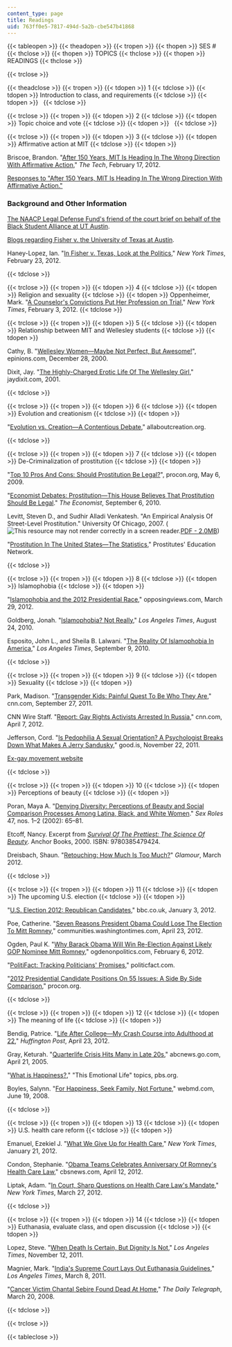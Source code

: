 ```yaml
---
content_type: page
title: Readings
uid: 763ff0e5-7817-494d-5a2b-cbe547b41868
---
```


{{< tableopen >}}
{{< theadopen >}}
{{< tropen >}}
{{< thopen >}}
SES #
{{< thclose >}}
{{< thopen >}}
TOPICS
{{< thclose >}}
{{< thopen >}}
READINGS
{{< thclose >}}

{{< trclose >}}

{{< theadclose >}}
{{< tropen >}}
{{< tdopen >}}
1
{{< tdclose >}}
{{< tdopen >}}
Introduction to class, and requirements
{{< tdclose >}}
{{< tdopen >}}
 
{{< tdclose >}}

{{< trclose >}}
{{< tropen >}}
{{< tdopen >}}
2
{{< tdclose >}}
{{< tdopen >}}
Topic choice and vote
{{< tdclose >}}
{{< tdopen >}}
 
{{< tdclose >}}

{{< trclose >}}
{{< tropen >}}
{{< tdopen >}}
3
{{< tdclose >}}
{{< tdopen >}}
Affirmative action at MIT
{{< tdclose >}}
{{< tdopen >}}


Briscoe, Brandon. "[After 150 Years, MIT Is Heading In The Wrong Direction With Affirmative Action](http://tech.mit.edu/V132/N4/briscoe.html)," _The Tech_, February 17, 2012.

[Responses to "After 150 Years, MIT Is Heading In The Wrong Direction With Affirmative Action."](http://tech.mit.edu/V132/N4/briscoe.html?comments#comments)

### Background and Other Information

[The NAACP Legal Defense Fund's friend of the court brief on behalf of the Black Student Alliance at UT Austin](http://www.naacpldf.org/case/fisher-v-texas).

[Blogs regarding Fisher v. the University of Texas at Austin](http://www.scotusblog.com/case-files/cases/fisher-v-university-of-texas-at-austin-2/).

Haney-Lopez, Ian. "[In Fisher v. Texas, Look at the Politics](http://www.nytimes.com/roomfordebate/2012/02/22/beyond-race-in-affirmative-action/in-fisher-v-texas-look-at-the-politics)," _New York Times_, February 23, 2012.


{{< tdclose >}}

{{< trclose >}}
{{< tropen >}}
{{< tdopen >}}
4
{{< tdclose >}}
{{< tdopen >}}
Religion and sexuality
{{< tdclose >}}
{{< tdopen >}}
Oppenheimer, Mark. "[A Counselor's Convictions Put Her Profession on Trial](http://www.nytimes.com/2012/02/04/us/when-counseling-and-conviction-collide-beliefs.html?_r=2)," _New York Times_, February 3, 2012.
{{< tdclose >}}

{{< trclose >}}
{{< tropen >}}
{{< tdopen >}}
5
{{< tdclose >}}
{{< tdopen >}}
Relationship between MIT and Wellesley students
{{< tdclose >}}
{{< tdopen >}}


Cathy, B. "[Wellesley Women—Maybe Not Perfect, But Awesome!](http://www.epinions.com/review/educ-Colleges_and_Universities-All-Wellesley_College/educ-review-7944-45505EB6-3A4B7F27-prod3?sb=1)", epinions.com, December 28, 2000.

Dixit, Jay. "[The Highly-Charged Erotic Life Of The Wellesley Girl](http://www.jaydixit.com/writing/wellesley.htm)," jaydixit.com, 2001.


{{< tdclose >}}

{{< trclose >}}
{{< tropen >}}
{{< tdopen >}}
6
{{< tdclose >}}
{{< tdopen >}}
Evolution and creationism
{{< tdclose >}}
{{< tdopen >}}


"[Evolution vs. Creation—A Contentious Debate](http://www.allaboutcreation.org/evolution-vs-creation.htm)," allaboutcreation.org.


{{< tdclose >}}

{{< trclose >}}
{{< tropen >}}
{{< tdopen >}}
7
{{< tdclose >}}
{{< tdopen >}}
De-Criminalization of prostitution
{{< tdclose >}}
{{< tdopen >}}


"[Top 10 Pros And Cons: Should Prostitution Be Legal?](http://prostitution.procon.org/view.resource.php?resourceID=000115)", procon.org, May 6, 2009.

"[Economist Debates: Prostitution—This House Believes That Prostitution Should Be Legal](http://www.economist.com/news/asia/21629472-proper-debate-needed-legalising-sex-work-make-it-legal)." _The Economist_, September 6, 2010.

Levitt, Steven D., and Sudhir Alladi Venkatesh. "An Empirical Analysis Of Street-Level Prostitution." University Of Chicago, 2007. (![This resource may not render correctly in a screen reader.](/images/inacessible.gif)[PDF - 2.0MB](https://www.semanticscholar.org/paper/An-Empirical-Analysis-of-Street-Level-Prostitution-Levitt-Venkatesh/74b377a99ceeae27d29dc50f9cba263e1bf96b52))

"[Prostitution In The United States—The Statistics](http://www.bayswan.org/stats.html)," Prostitutes' Education Network.


{{< tdclose >}}

{{< trclose >}}
{{< tropen >}}
{{< tdopen >}}
8
{{< tdclose >}}
{{< tdopen >}}
Islamophobia
{{< tdclose >}}
{{< tdopen >}}


"[Islamophobia and the 2012 Presidential Race](http://www.opposingviews.com/i/politics/2012-election/islamophobia-and-2012-presidential-race)," opposingviews.com, March 29, 2012.

Goldberg, Jonah. "[Islamophobia? Not Really](http://articles.latimes.com/2010/aug/24/opinion/la-oe-0824-goldberg-islamophobia-20100824)," _Los Angeles Times_, August 24, 2010.

Esposito, John L., and Sheila B. Lalwani. "[The Reality Of Islamophobia In America](http://articles.latimes.com/2010/sep/09/opinion/la-oew-esposito-islamophobia-20100909)," _Los Angeles Times_, September 9, 2010.


{{< tdclose >}}

{{< trclose >}}
{{< tropen >}}
{{< tdopen >}}
9
{{< tdclose >}}
{{< tdopen >}}
Sexuality
{{< tdclose >}}
{{< tdopen >}}


Park, Madison. "[Transgender Kids: Painful Quest To Be Who They Are](http://www.cnn.com/2011/09/27/health/transgender-kids/index.html)," cnn.com, September 27, 2011.

CNN Wire Staff. "[Report: Gay Rights Activists Arrested In Russia](http://www.cnn.com/2012/04/07/world/europe/russia-gay-rights-arrests/index.html)," cnn.com, April 7, 2012.

Jefferson, Cord. "[Is Pedophilia A Sexual Orientation? A Psychologist Breaks Down What Makes A Jerry Sandusky](http://www.good.is/post/is-pedophilia-a-sexual-orientation-a-psychologist-breaks-down-what-makes-a-jerry-sandusky/)," good.is, November 22, 2011.

[Ex-gay movement website](http://www.christianitytoday.com/ct/topics/e/ex-gay-movement/)


{{< tdclose >}}

{{< trclose >}}
{{< tropen >}}
{{< tdopen >}}
10
{{< tdclose >}}
{{< tdopen >}}
Perceptions of beauty
{{< tdclose >}}
{{< tdopen >}}


Poran, Maya A. "[Denying Diversity: Perceptions of Beauty and Social Comparison Processes Among Latina, Black, and White Women](https://link.springer.com/article/10.1023/A:1020683720636)." _Sex Roles_ 47, nos. 1–2 (2002): 65–81.

Etcoff, Nancy. Excerpt from [_Survival Of The Prettiest: The Science Of Beauty_](http://www.powells.com/biblio?show=TRADE%20PAPER:NEW:9780385479424:14.00&page=excerpt). Anchor Books, 2000. ISBN: 9780385479424.

Dreisbach, Shaun. "[Retouching: How Much Is Too Much?](http://www.glamour.com/health-fitness/2012/02/retouching-how-much-is-too-much)" _Glamour_, March 2012.


{{< tdclose >}}

{{< trclose >}}
{{< tropen >}}
{{< tdopen >}}
11
{{< tdclose >}}
{{< tdopen >}}
The upcoming U.S. election
{{< tdclose >}}
{{< tdopen >}}


"[U.S. Election 2012: Republican Candidates](http://www.bbc.co.uk/news/world-us-canada-11802187)," bbc.co.uk, January 3, 2012.

Poe, Catherine. "[Seven Reasons President Obama Could Lose The Election To Mitt Romney](http://communities.washingtontimes.com/neighborhood/ad-lib/2012/apr/23/seven-reasons-president-obama-could-lose-election-/)," communities.washingtontimes.com, April 23, 2012.

Ogden, Paul K. "[Why Barack Obama Will Win Re-Election Against Likely GOP Nominee Mitt Romney](http://www.ogdenonpolitics.com/2012/02/why-barack-obama-will-win-re-election.html)," ogdenonpolitics.com, February 6, 2012.

"[PolitiFact: Tracking Politicians' Promises](http://www.politifact.com/truth-o-meter/promises/)," politicfact.com.

"[2012 Presidential Candidate Positions On 55 Issues: A Side By Side Comparison](http://2012election.procon.org/view.source-summary-chart.php)," procon.org.


{{< tdclose >}}

{{< trclose >}}
{{< tropen >}}
{{< tdopen >}}
12
{{< tdclose >}}
{{< tdopen >}}
The meaning of life
{{< tdclose >}}
{{< tdopen >}}


Bendig, Patrice. "[Life After College—My Crash Course into Adulthood at 22](http://www.huffingtonpost.com/patrice-bendig/quarter-life-crisis_b_1444426.html)," _Huffington Post_, April 23, 2012.

Gray, Keturah. "[Quarterlife Crisis Hits Many in Late 20s](https://abcnews.go.com/Business/Careers/story?id=688240&page=1)," abcnews.go.com, April 21, 2005.

"[What is Happiness?](http://www.pbs.org/thisemotionallife/topic/happiness/what-happiness)," "This Emotional Life" topics, pbs.org.

Boyles, Salynn. "[For Happiness, Seek Family, Not Fortune](http://www.webmd.com/balance/news/20080619/for-happiness-seek-family-not-fortune)," webmd.com, June 19, 2008.


{{< tdclose >}}

{{< trclose >}}
{{< tropen >}}
{{< tdopen >}}
13
{{< tdclose >}}
{{< tdopen >}}
U.S. health care reform
{{< tdclose >}}
{{< tdopen >}}


Emanuel, Ezekiel J. "[What We Give Up for Health Care](http://opinionator.blogs.nytimes.com/2012/01/21/what-we-give-up-for-health-care/)," _New York Times_, January 21, 2012.

Condon, Stephanie. "[Obama Teams Celebrates Anniversary Of Romney's Health Care Law](https://www.cbsnews.com/news/obama-team-celebrates-anniversary-of-romneys-health-care-law/)," cbsnews.com, April 12, 2012.

Liptak, Adam. "[In Court, Sharp Questions on Health Care Law's Mandate](http://www.nytimes.com/2012/03/28/us/hard-questions-from-conservative-justices-over-insurance-mandate.html?_r=2&pagewanted=all)," _New York Times_, March 27, 2012.


{{< tdclose >}}

{{< trclose >}}
{{< tropen >}}
{{< tdopen >}}
14
{{< tdclose >}}
{{< tdopen >}}
Euthanasia, evaluate class, and open discussion
{{< tdclose >}}
{{< tdopen >}}


Lopez, Steve. "[When Death Is Certain, But Dignity Is Not](http://articles.latimes.com/2011/nov/12/local/la-me-1113-lopez-dying-20111113)," _Los Angeles Times_, November 12, 2011.

Magnier, Mark. "[India's Supreme Court Lays Out Euthanasia Guidelines](http://articles.latimes.com/2011/mar/08/world/la-fg-india-euthanasia-20110308)," _Los Angeles Times_, March 8, 2011.

"[Cancer Victim Chantal Sebire Found Dead At Home](http://www.dailytelegraph.com.au/news/world/cancer-victim-chantal-sebire-found-dead-at-home/story-e6frev00-1111115844317?from=public_rss)," _The Daily Telegraph_, March 20, 2008.


{{< tdclose >}}

{{< trclose >}}

{{< tableclose >}}